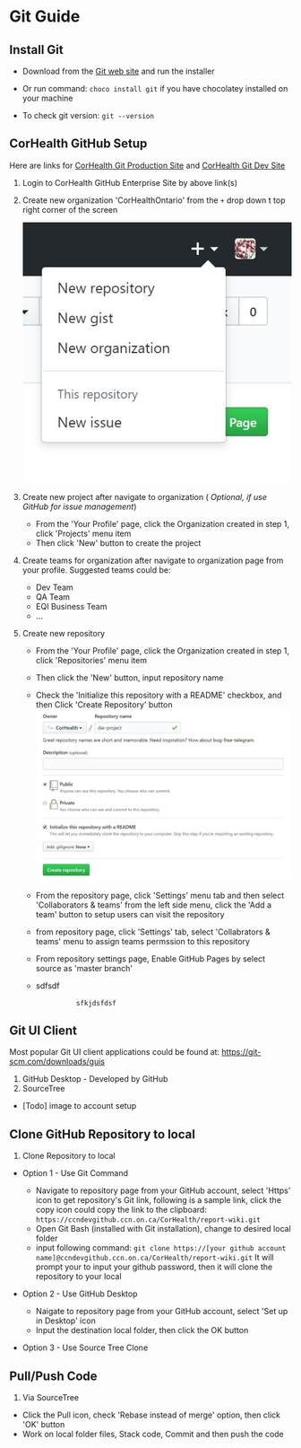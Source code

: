 # Git Guide

## Install Git

* Download from the [Git web site](https://www.git-scm.com/download/win) and run the installer

* Or run command: `choco install git` if you have chocolatey installed on your machine

* To check git version:
`git --version`

## CorHealth GitHub Setup
Here are links for [CorHealth Git Production Site](https://ccnprdgithub.ccn.on.ca/) and [CorHealth Git Dev Site](https://ccndevgithub.ccn.on.ca/)

1. Login to CorHealth GitHub Enterprise Site by above link(s)
2. Create new organization 'CorHealthOntario' from the `+` drop down t top right corner of the screen

    ![Screenshot Create a Organization](screenshots/create-organization.jpg)

3. Create new project after navigate to organization ( _Optional, if use GitHub for issue management_)

	- From the 'Your Profile' page, click the Organization created in step 1, click 'Projects' menu item
	- Then click 'New' button to create the project

4. Create teams for organization after navigate to organization page from your profile. Suggested teams could  be:
	* Dev Team
	* QA Team
	* EQI Business Team
	* ...

5. Create new repository

	- From the 'Your Profile' page, click the Organization created in step 1, click 'Repositories' menu item
	- Then click the 'New' button, input repository name
	- Check the 'Initialize this repository with a README' checkbox, and then Click 'Create Repository' button
    ![Screenshot Create a repository](screenshots/create-repository.jpg)
	- From the repository page, click 'Settings' menu tab and then select 'Collaborators & teams' from the left side menu, click the 'Add a team' button to setup users can visit the repository
	- from repository page, click 'Settings' tab, select 'Collabrators & teams' menu to assign teams permssion to this repository
	- From repository settings page, Enable GitHub Pages by select source as 'master branch'
	- sdfsdf

					sfkjdsfdsf

## Git UI Client
Most popular Git UI client applications could be found at: https://git-scm.com/downloads/guis
1. GitHub Desktop - Developed by GitHub
2. SourceTree
* [Todo] image to account setup

## Clone GitHub Repository to local
1. Clone Repository to local
* Option 1 - Use Git Command

	- Navigate to repository page from your GitHub account, select 'Https' icon to get repository's Git link, following is a sample link, click the copy icon could copy the link to the clipboard:
	`https://ccndevgithub.ccn.on.ca/CorHealth/report-wiki.git`
	- Open Git Bash (installed with Git installation), change to desired local folder
	- input following command:
	`git clone https://[your github account name]@ccndevgithub.ccn.on.ca/CorHealth/report-wiki.git`
    It will prompt your to input your github password, then it will clone the repository to your local

* Option 2 - Use GitHub Desktop

	- Naigate to repository page from your GitHub account, select 'Set up in Desktop' icon
	- Input the destination local folder, then click the OK button

* Option 3 - Use Source Tree Clone

## Pull/Push Code
1. Via SourceTree
* Click the Pull icon, check 'Rebase instead of merge' option, then click 'OK' button
* Work on local folder files, Stack code, Commit and then push the code


